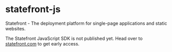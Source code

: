 # statefront-js

Statefront - The deployment platform for single-page applications and static
websites.

The Statefront JavaScript SDK is not published yet. Head over to
[statefront.com](https://statefront.com) to get early access.
